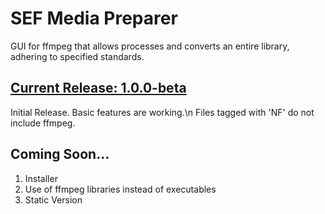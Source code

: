# SEF Media Preparer
GUI for ffmpeg that allows processes and converts an entire library, adhering to specified standards.

## [Current Release: 1.0.0-beta](https://github.com/alecselle/sefmediapreparer/releases)
Initial Release. Basic features are working.\n
Files tagged with 'NF' do not include ffmpeg.

## Coming Soon...
1. Installer
2. Use of ffmpeg libraries instead of executables
3. Static Version
